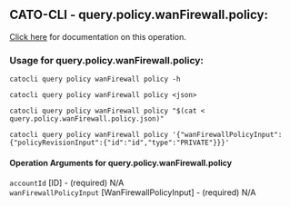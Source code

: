 
## CATO-CLI - query.policy.wanFirewall.policy:
[Click here](https://api.catonetworks.com/documentation/#query-query.policy.wanFirewall.policy) for documentation on this operation.

### Usage for query.policy.wanFirewall.policy:

`catocli query policy wanFirewall policy -h`

`catocli query policy wanFirewall policy <json>`

`catocli query policy wanFirewall policy "$(cat < query.policy.wanFirewall.policy.json)"`

`catocli query policy wanFirewall policy '{"wanFirewallPolicyInput":{"policyRevisionInput":{"id":"id","type":"PRIVATE"}}}'`


#### Operation Arguments for query.policy.wanFirewall.policy ####

`accountId` [ID] - (required) N/A    
`wanFirewallPolicyInput` [WanFirewallPolicyInput] - (required) N/A    
